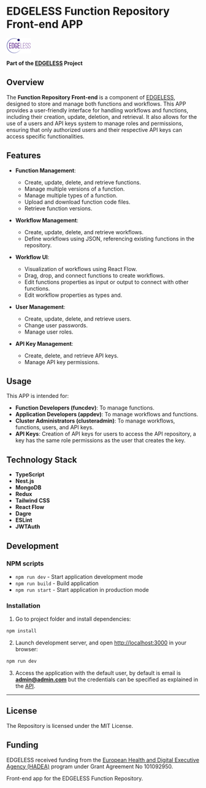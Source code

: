 # EDGELESS Function Repository Front-end APP

![](edgeless-logo-64-40.png)

**Part of the [EDGELESS](https://edgeless-project.eu/) Project**

## Overview

The **Function Repository Front-end** is a  component of [EDGELESS](https://edgeless-project.eu/), designed to store and manage both functions and workflows. This APP provides a user-friendly interface for handling workflows and functions, including their creation, update, deletion, and retrieval. It also allows for the use of a users and API keys system to manage roles and permissions, ensuring that only authorized users and their respective API keys can access specific functionalities.

## Features

- **Function Management**:
    - Create, update, delete, and retrieve functions.
    - Manage multiple versions of a function.
    - Manage multiple types of a function.
    - Upload and download function code files.
    - Retrieve function versions.

- **Workflow Management**:
    - Create, update, delete, and retrieve workflows.
    - Define workflows using JSON, referencing existing functions in the repository.

- **Workflow UI**:
    - Visualization of workflows using React Flow.
    - Drag, drop, and connect functions to create workflows.
    - Edit functions properties as input or output to connect with other functions.
    - Edit workflow properties as types and.

- **User Management**:
    - Create, update, delete, and retrieve users.
    - Change user passwords.
    - Manage user roles.

- **API Key Management**:
    - Create, delete, and retrieve API keys.
    - Manage API key permissions.

## Usage

This APP is intended for:
- **Function Developers (funcdev)**: To manage functions.
- **Application Developers (appdev)**: To manage workflows and functions.
- **Cluster Administrators (clusteradmin)**: To manage workflows, functions, users, and API keys.
- **API Keys**: Creation of API keys for users to access the API repository, a key has the same role permissions as the user that creates the key.

## Technology Stack

- **TypeScript**
- **Nest.js**
- **MongoDB**
- **Redux**
- **Tailwind CSS**
- **React Flow**
- **Dagre**
- **ESLint**
- **JWTAuth**

## Development

### NPM scripts

- `npm run dev` - Start application development mode
- `npm run build` - Build application
- `npm run start` - Start application in production mode

### Installation

1. Go to project folder and install dependencies:
 ```sh
 npm install
 ```

2. Launch development server, and open [http://localhost:3000](http://localhost:3000) in your browser:
 ```sh
 npm run dev
 ```

3. Access the application with the default user, by default is email is **admin@admin.com** but the credentials can be specified as explained in the [API](https://github.com/edgeless-project/function-repository-api?tab=readme-ov-file#security).

----------


## License

The Repository is licensed under the MIT License.

## Funding

EDGELESS received funding from the [European Health and Digital Executive Agency
(HADEA)](https://hadea.ec.europa.eu/) program under Grant Agreement No 101092950.

Front-end app for the EDGELESS Function Repository.

